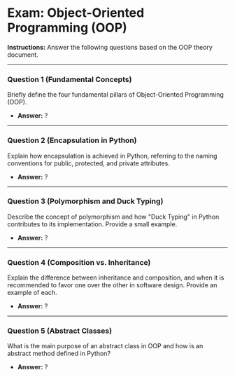 # Exam: Object-Oriented Programming (OOP)

**Instructions:** Answer the following questions based on the OOP theory document.

---

### Question 1 (Fundamental Concepts)

Briefly define the four fundamental pillars of Object-Oriented Programming (OOP).

-   **Answer:** ?

---

### Question 2 (Encapsulation in Python)

Explain how encapsulation is achieved in Python, referring to the naming conventions for public, protected, and private attributes.

-   **Answer:** ?

---

### Question 3 (Polymorphism and Duck Typing)

Describe the concept of polymorphism and how "Duck Typing" in Python contributes to its implementation. Provide a small example.

-   **Answer:** ?

---

### Question 4 (Composition vs. Inheritance)

Explain the difference between inheritance and composition, and when it is recommended to favor one over the other in software design. Provide an example of each.

-   **Answer:** ?

---

### Question 5 (Abstract Classes)

What is the main purpose of an abstract class in OOP and how is an abstract method defined in Python?

-   **Answer:** ?